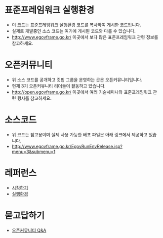 표준프레임워크 실행환경
=======================

* 이 코드는 표준프레임워크 실행환경 코드를 복사하여 게시한 코드입니다.
* 실제로 개발중인 소스 코드는 여기에 게시된 코드와 다를 수 있습니다.
* http://www.egovframe.go.kr/ 이곳에서 보다 많은 표준프레임워크 관련 정보를 참고하세요.

오픈커뮤니티
=============

* 위 소스 코드를 공개하고 깃헙 그룹을 운영하는 곳은 오픈커뮤니티입니다.
* 현재 3기 오픈커뮤니티 리더들이 활동하고 있습니다.
* http://open.egovframe.go.kr/ 이곳에서 여러 기술세미나와 표준프레임워크 관련 행사를 참고하세요.

소스코드
========

* 위 코드는 참고용이며 실제 사용 가능한 배포 파일은 아래 링크에서 제공하고 있습니다.
* http://www.egovframe.go.kr/EgovRunEnvRelease.jsp?menu=3&submenu=1

레퍼런스
========

* [시작하기](http://www.egovframe.go.kr/wiki/doku.php?id=egovframework:dev:gettingstarted)
* [실행환경](http://www.egovframe.go.kr/wiki/doku.php?id=egovframework:%EC%8B%A4%ED%96%89%ED%99%98%EA%B2%BD%EA%B0%80%EC%9D%B4%EB%93%9C)

묻고답하기
==========

* [오픈커뮤니티 Q&A](http://open.egovframe.go.kr/projects/qna/qna)
